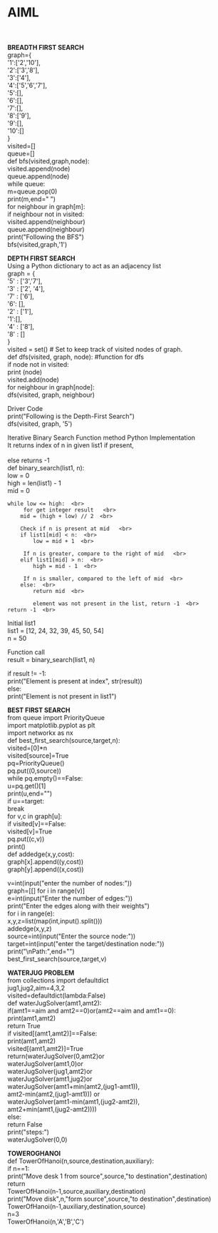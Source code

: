 # AIML<br><br>
<b>BREADTH FIRST SEARCH</b><br>
graph={<br>
    '1':['2','10'],<br>
    '2':['3','8'],<br>
    '3':['4'],<br>
    '4':['5','6','7'],<br>
    '5':[],<br>
    '6':[],<br>
    '7':[],<br>
    '8':['9'],<br>
    '9':[],<br>
    '10':[]<br>
}<br>
visited=[]<br>
queue=[]<br>
def bfs(visited,graph,node):<br>
    visited.append(node)<br>
    queue.append(node)<br>
    while queue:<br>
        m=queue.pop(0)<br>
        print(m,end=" ")<br>
        for neighbour in graph[m]:<br>
            if neighbour not in visited:<br>
                visited.append(neighbour)<br>
                queue.append(neighbour)<br>
print("Following the BFS")<br>
bfs(visited,graph,'1')<br>

<b>DEPTH FIRST SEARCH</b><br> Using a Python dictionary to act as an adjacency list<br>
graph = {<br>
    '5' : ['3','7'],<br>
    '3' : ['2', '4'],<br>
    '7' : ['6'],<br>
    '6': [],<br>
    '2' : ['1'],<br>
    '1':[],<br>
    '4' : ['8'],<br>
    '8' : []<br>
}<br>
visited = set() # Set to keep track of visited nodes of graph.<br>
def dfs(visited, graph, node): #function for dfs<br>
    if node not in visited:<br>
        print (node)<br>
        visited.add(node)<br>
        for neighbour in graph[node]:<br>
            dfs(visited, graph, neighbour)<br>

Driver Code<br>
print("Following is the Depth-First Search")<br>
dfs(visited, graph, '5')<br>


Iterative Binary Search Function method Python Implementation <br>
It returns index of n in given list1 if present, <br>  
else returns -1   <br>
def binary_search(list1, n):  <br>
    low = 0  <br>
    high = len(list1) - 1  <br>
    mid = 0  <br>
  
    while low <= high:  <br>
         for get integer result   <br>
        mid = (high + low) // 2  <br>
  
        Check if n is present at mid   <br>
        if list1[mid] < n:  <br>
            low = mid + 1  <br>
  
         If n is greater, compare to the right of mid   <br>
        elif list1[mid] > n:  <br>
            high = mid - 1  <br>
  
         If n is smaller, compared to the left of mid  <br>
        else:  <br>
            return mid  <br>
  
            element was not present in the list, return -1  <br>
    return -1  <br>
  
  
Initial list1  <br>
list1 = [12, 24, 32, 39, 45, 50, 54]  <br>
n = 50<br>
  
Function call   <br>
result = binary_search(list1, n)  <br>
  
if result != -1: <br> 
    print("Element is present at index", str(result))  <br>
else:  <br>
    print("Element is not present in list1") <br> 


<b>BEST FIRST SEARCH</b><br> 
from queue import PriorityQueue<br> 
import matplotlib.pyplot as plt<br> 
import networkx as nx<br> 
def best_first_search(source,target,n):<br> 
    visited=[0]*n<br> 
    visited[source]=True<br> 
    pq=PriorityQueue()<br> 
    pq.put((0,source))<br> 
    while pq.empty()==False:<br> 
        u=pq.get()[1]<br> 
        print(u,end="")<br> 
        if u==target:<br> 
            break<br> 
        for v,c in graph[u]:<br> 
            if visited[v]==False:<br> 
                visited[v]=True<br> 
                pq.put((c,v))<br> 
    print()<br> 
def addedge(x,y,cost):<br> 
    graph[x].append((y,cost))<br> 
    graph[y].append((x,cost))<br> 
    
v=int(input("enter the number of nodes:"))<br> 
graph=[[] for i in range(v)]<br> 
e=int(input("Enter the number of edges:"))<br> 
print("Enter the edges along with their weights")<br> 
for i in range(e):<br> 
    x,y,z=list(map(int,input().split()))<br> 
    addedge(x,y,z)<br> 
source=int(input("Enter the source node:"))<br> 
target=int(input("enter the target/destination node:"))<br> 
print("\nPath:",end="")<br> 
best_first_search(source,target,v)<br> 


<b>WATERJUG PROBLEM</b><br> 
from collections import defaultdict<br> 
jug1,jug2,aim=4,3,2<br> 
visited=defaultdict(lambda:False)<br> 
def waterJugSolver(amt1,amt2):<br> 
    if(amt1==aim and amt2==0)or(amt2==aim and amt1==0):<br> 
        print(amt1,amt2)<br> 
        return True<br> 
    if visited[(amt1,amt2)]==False:<br> 
        print(amt1,amt2)<br> 
        visited[(amt1,amt2)]=True<br> 
        return(waterJugSolver(0,amt2)or<br> 
            waterJugSolver(amt1,0)or<br> 
            waterJugSolver(jug1,amt2)or<br> 
            waterJugSolver(amt1,jug2)or<br> 
            waterJugSolver(amt1+min(amt2,(jug1-amt1)),<br> 
            amt2-min(amt2,(jug1-amt1))) or<br> 
            waterJugSolver(amt1-min(amt1,(jug2-amt2)),<br> 
            amt2+min(amt1,(jug2-amt2))))<br> 
    else:<br> 
        return False<br> 
print("steps:")<br> 
waterJugSolver(0,0)<br> 

<b>TOWEROGHANOI</b><br> 
def TowerOfHanoi(n,source,destination,auxiliary):<br> 
    if n==1:<br> 
        print("Move desk 1 from source",source,"to destination",destination)<br> 
        return<br> 
    TowerOfHanoi(n-1,source,auxiliary,destination)<br> 
    print("Move disk",n,"form source",source,"to destination",destination)<br> 
    TowerOfHanoi(n-1,auxiliary,destination,source)<br> 
n=3<br> 
TowerOfHanoi(n,'A','B','C')<br> 
